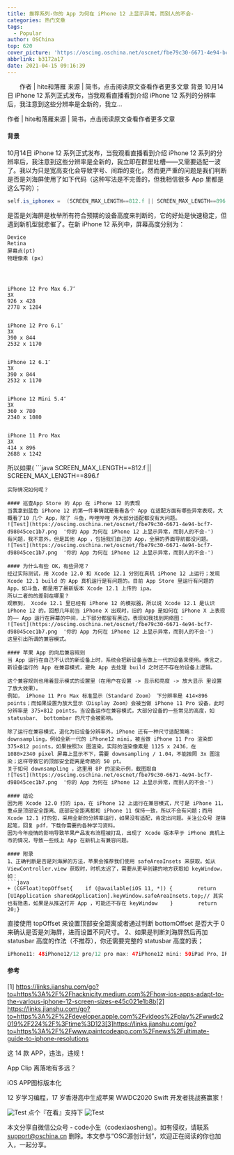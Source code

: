 ```yaml
---
title: 推荐系列-你的 App 为何在 iPhone 12 上显示异常，而别人的不会-
categories: 热门文章
tags:
  - Popular
author: OSChina
top: 620
cover_picture: 'https://oscimg.oschina.net/oscnet/fbe79c30-6671-4e94-bcf7-d98045cec1b7.png'
abbrlink: b3172a17
date: 2021-04-15 09:16:39
---
```


&emsp;&emsp;作者 | hite和落雁 来源 | 简书，点击阅读原文查看作者更多文章 背景 10月14日 iPhone 12 系列正式发布，当我观看直播看到介绍 iPhone 12 系列的分辨率后，我注意到这些分辨率是全新的，我立...
<!-- more -->

                                                                                                                                                                                         
  
   
  
  
  作者 | hite和落雁来源 | 简书，点击阅读原文查看作者更多文章 
   
  
  
 #### 背景 
 10月14日 iPhone 12 系列正式发布，当我观看直播看到介绍 iPhone 12 系列的分辨率后，我注意到这些分辨率是全新的，我立即在群里吐槽——又需要适配一波了。我以为只是宽高变化会导致字号、间距的变化，然而更严重的问题是我们判断是否是刘海屏使用了如下代码（这种写法是不完善的，但我相信很多 App 里都是这么写的）； 
  ```java 
  self.is_iphonex =  (SCREEN_MAX_LENGTH==812.f || SCREEN_MAX_LENGTH==896.f);
  ```  
 是否是刘海屏是枚举所有符合预期的设备高度来判断的，它的好处是快速稳定，但遇到新机型就悲催了。在新 iPhone 12 系列中，屏幕高度分别为： 
  
   
    
    Device 
    Retina 
    屏幕点(pt) 
    物理像素 (px) 
    
   
   
    
    iPhone 12 Pro Max 6.7″ 
    3X 
    926 x 428 
    2778 x 1284 
    
    
    iPhone 12 Pro 6.1″ 
    3X 
    390 x 844 
    2532 x 1170 
    
    
    iPhone 12 6.1″ 
    3X 
    390 x 844 
    2532 x 1170 
    
    
    iPhone 12 Mini 5.4″ 
    3X 
    360 x 780 
    2340 x 1080 
    
    
    iPhone 11 Pro Max 
    3X 
    414 x 896 
    2688 x 1242 
    
   
  
 所以如果( ```java 
  SCREEN_MAX_LENGTH==812.f || SCREEN_MAX_LENGTH==896.f
  ``` ) 代码来判断刘海屏，定位导航栏位置肯定是错误的。预期表现是导航栏被刘海遮住。 
 实际情况如何呢？ 
  
 #### 巡查App Store 的 App 在 iPhone 12 的表现 
 当我拿到蓝色 iPhone 12 的第一件事情就是看看各个 App 在适配方面有哪些异常表现，大概看了10 几个 App，除了 斗鱼，哔哩哔哩 外大部分适配都没有大问题。 
 ![Test](https://oscimg.oschina.net/oscnet/fbe79c30-6671-4e94-bcf7-d98045cec1b7.png  '你的 App 为何在 iPhone 12 上显示异常，而别人的不会-') 
 有问题，我不意外，但是其他 App ，包括我们自己的 App，全屏的界面导航都没问题。 
 ![Test](https://oscimg.oschina.net/oscnet/fbe79c30-6671-4e94-bcf7-d98045cec1b7.png  '你的 App 为何在 iPhone 12 上显示异常，而别人的不会-') 
  
 #### 为什么有些 OK，有些异常？ 
 经过实际测试，用 Xcode 12.0 和 Xcode 12.1 分别在真机 iPhone 12 上运行；发现 Xcode 12.1 build 的 App 真机运行是有问题的。目前 App Store 里运行有问题的 App，如斗鱼，都是用了最新版本 Xcode 12.1 上传的 ipa。 
 所以二者的的差别在哪里？ 
 观察到， Xcode 12.1 里已经有 iPhone 12 的模拟器，所以说 Xcode 12.1 是认识 iPhone 12 的。回想几年前当 iPhone X 出现时，旧的 App 是如何在 iPhone X 上表现的—— App 运行在屏幕的中间，上下部分都留有黑边，表现如我找到网络图： 
 ![Test](https://oscimg.oschina.net/oscnet/fbe79c30-6671-4e94-bcf7-d98045cec1b7.png  '你的 App 为何在 iPhone 12 上显示异常，而别人的不会-') 
 这里引出所谓的兼容模式。 
  
 #### 苹果 App 的向后兼容规则 
 当 App 运行在自己不认识的新设备上时，系统会把新设备当做上一代的设备来使用。换言之，新设备运行的 App 在兼容模式，避免 App 去处理 build 之时还不存在的设备上逻辑。 
  
 这个兼容规则也用着显示模式的设置里（在用户在设置 -> 显示和亮度 -> 放大显示 里设置了放大效果）。 
 例如， iPhone 11 Pro Max 标准显示（Standard Zoom） 下分辨率是 414×896 points；而如果设置为放大显示（Display Zoom）会被当做 iPhone 11 Pro 设备，此时分辨率是 375×812 points。当设备运作在兼容模式，大部分设备的一些常见的高度，如 statusbar、 bottombar 的尺寸会被影响。 
  
 除了运行在兼容模式，退化为旧设备分辨率外，iPhone 还有一种尺寸适配策略：downsampling，例如全新一代的 iPhone12 mini，被当做 iPhone 11 Pro 渲染即 375×812 points，如果按照3x 图渲染，实际的渲染像素是 1125 x 2436，在 1080×2340 pixel 屏幕上显示不下，需要 downsampling / 1.04，不能按照 3x 图渲染；这样导致它的顶部安全距离是奇葩的 50 pt。 
 关于如何 downsampling ，这里用 8P 的渲染示例，截图取自 
 ![Test](https://oscimg.oschina.net/oscnet/fbe79c30-6671-4e94-bcf7-d98045cec1b7.png  '你的 App 为何在 iPhone 12 上显示异常，而别人的不会-') 
  
 #### 结论 
 因为用 Xcode 12.0 打的 ipa，在 iPhone 12 上运行在兼容模式，尺寸是 iPhone 11，重点是顶部安全距离、底部安全距离都和 iPhone 11 保持一致，所以不会有问题；而用 Xcode 12.1 打的包，采用全新的分辨率运行，如果没有适配，肯定出问题。关注公众号 逆锋起笔，回复 pdf，下载你需要的各种学习资料。 
 因为今年疫情的影响导致苹果产品发布流程被打乱，出现了 Xcode 版本早于 iPhone 真机上市的情况，导致一些线上 App 在新机上有兼容问题。 
  
 #### 附录 
 1、正确判断是否是刘海屏的方法，苹果会推荐我们使用 safeAreaInsets 来获取。如从 ViewController.view 获取时，时机太迟了，需要从更早创建的地方获取如 keyWindow，如： 
  ```java 
  + (CGFloat)topOffset{    if (@available(iOS 11, *)) {        return [UIApplication sharedApplication].keyWindow.safeAreaInsets.top;// 其实也有隐患，如果是从推送打开 App ，可能还不存在 keyWindow    }        return 20;}
  ```  
 直接使用 topOffset 来设置顶部安全距离或者通过判断 bottomOffset 是否大于 0 来确认是否是刘海屏，进而设置不同尺寸。 
 2、如果是判断刘海屏然后再加 statusbar 高度的作法（不推荐），你还需要完整的 statusbar 高度的表； 
  ```java 
  iPhone11: 48iPhone12/12 pro/12 pro max: 47iPhone12 mini: 50iPad Pro、IPad Air: 24Other iPhones: 44.非刘海屏：20
  ```  
  
 #### 参考 
 [1] https://links.jianshu.com/go?to=https%3A%2F%2Fhacknicity.medium.com%2Fhow-ios-apps-adapt-to-the-various-iphone-12-screen-sizes-e45c021e1b8b[2] https://links.jianshu.com/go?to=https%3A%2F%2Fdeveloper.apple.com%2Fvideos%2Fplay%2Fwwdc2019%2F224%2F%3Ftime%3D123[3]https://links.jianshu.com/go?to=https%3A%2F%2Fwww.paintcodeapp.com%2Fnews%2Fultimate-guide-to-iphone-resolutions 
  
  
  这 14 款 APP，违法，违规！ 
   
  
  
  App Clip 离落地有多远？ 
   
  
  
  iOS APP图标版本化 
   
  
  
  12 岁学习编程，17 岁香港高中生成苹果 WWDC2020 Swift 开发者挑战赛赢家！ 
   
  
  
 ![Test](https://oscimg.oschina.net/oscnet/fbe79c30-6671-4e94-bcf7-d98045cec1b7.png  '你的 App 为何在 iPhone 12 上显示异常，而别人的不会-') 
 点个『在看』支持下 ![Test](https://oscimg.oschina.net/oscnet/fbe79c30-6671-4e94-bcf7-d98045cec1b7.png  '你的 App 为何在 iPhone 12 上显示异常，而别人的不会-') 
 
本文分享自微信公众号 - code小生（codexiaosheng）。如有侵权，请联系 support@oschina.cn 删除。本文参与“OSC源创计划”，欢迎正在阅读的你也加入，一起分享。
                                        
